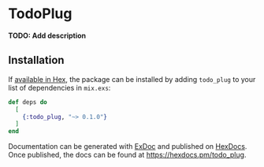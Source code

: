 # TodoPlug

**TODO: Add description**

## Installation

If [available in Hex](https://hex.pm/docs/publish), the package can be installed
by adding `todo_plug` to your list of dependencies in `mix.exs`:

```elixir
def deps do
  [
    {:todo_plug, "~> 0.1.0"}
  ]
end
```

Documentation can be generated with [ExDoc](https://github.com/elixir-lang/ex_doc)
and published on [HexDocs](https://hexdocs.pm). Once published, the docs can
be found at <https://hexdocs.pm/todo_plug>.

